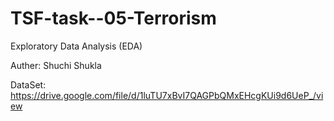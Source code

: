 # TSF-task--05-Terrorism
Exploratory Data Analysis (EDA)


Auther: Shuchi Shukla


DataSet: https://drive.google.com/file/d/1luTU7xBvI7QAGPbQMxEHcgKUi9d6UeP_/view


